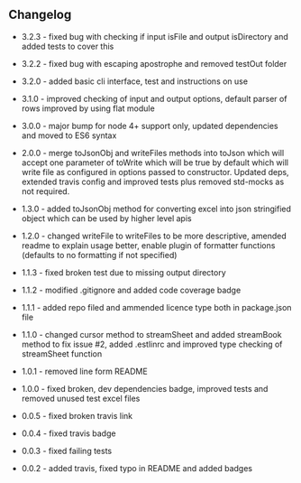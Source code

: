 ## Changelog

+ 3.2.3 - fixed bug with checking if input isFile and output isDirectory and added tests to cover this

+ 3.2.2 - fixed bug with escaping apostrophe and removed testOut folder

+ 3.2.0 - added basic cli interface, test and instructions on use

+ 3.1.0 - improved checking of input and output options, default parser of rows improved by using flat module

+ 3.0.0 - major bump for node 4+ support only, updated dependencies and moved to ES6 syntax

+ 2.0.0 - merge toJsonObj and writeFiles methods into toJson which will accept one parameter of toWrite which will be true by default which will write file as configured in options passed to constructor. Updated deps, extended travis config and improved tests plus removed std-mocks as not required.

+ 1.3.0 - added toJsonObj method for converting excel into json stringified object which can be used by higher level apis

+ 1.2.0 - changed writeFile to writeFiles to be more descriptive, amended readme to explain usage better, enable plugin of formatter functions (defaults to no formatting if not specified)

+ 1.1.3 - fixed broken test due to missing output directory

+ 1.1.2 - modified .gitignore and added code coverage badge

+ 1.1.1 - added repo filed and ammended licence type both in package.json file

+ 1.1.0 - changed cursor method to streamSheet and added streamBook method to fix issue #2, added .estlinrc and improved type checking of streamSheet function

+ 1.0.1 - removed line form README

+ 1.0.0 - fixed broken, dev dependencies badge, improved tests and removed unused test excel files

+ 0.0.5 - fixed broken travis link

+ 0.0.4 - fixed travis badge

+ 0.0.3 - fixed failing tests

+ 0.0.2 - added travis, fixed typo in README and added badges
